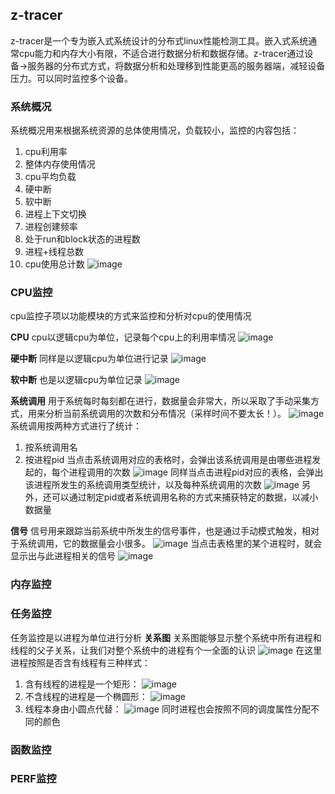 ## z-tracer

z-tracer是一个专为嵌入式系统设计的分布式linux性能检测工具。嵌入式系统通常cpu能力和内存大小有限，不适合进行数据分析和数据存储。z-tracer通过设备->服务器的分布式方式，将数据分析和处理移到性能更高的服务器端，减轻设备压力。可以同时监控多个设备。

### 系统概况
系统概况用来根据系统资源的总体使用情况，负载较小，监控的内容包括：
1. cpu利用率
2. 整体内存使用情况
3. cpu平均负载
4. 硬中断
5. 软中断
6. 进程上下文切换
7. 进程创建频率
8. 处于run和block状态的进程数
9. 进程+线程总数
10. cpu使用总计数
![image](http://z-tracer.github.io/img/summary.png)

### CPU监控
cpu监控子项以功能模块的方式来监控和分析对cpu的使用情况

**CPU**
cpu以逻辑cpu为单位，记录每个cpu上的利用率情况
![image](http://z-tracer.github.io/img/cpu_cpus.png)

**硬中断**
同样是以逻辑cpu为单位进行记录
![image](http://z-tracer.github.io/img/cpu_interrupts.png)

**软中断**
也是以逻辑cpu为单位记录
![image](http://z-tracer.github.io/img/cpu_softirqs.png)

**系统调用**
用于系统每时每刻都在进行，数据量会非常大，所以采取了手动采集方式，用来分析当前系统调用的次数和分布情况（采样时间不要太长！）。
![image](http://z-tracer.github.io/img/syscalls.png)
系统调用按两种方式进行了统计：
1. 按系统调用名
2. 按进程pid
当点击系统调用对应的表格时，会弹出该系统调用是由哪些进程发起的，每个进程调用的次数
![image](http://z-tracer.github.io/img/syscalls_bysyscall.png)
同样当点击进程pid对应的表格，会弹出该进程所发生的系统调用类型统计，以及每种系统调用的次数
![image](http://z-tracer.github.io/img/syscalls_bypid.png)
另外，还可以通过制定pid或者系统调用名称的方式来捕获特定的数据，以减小数据量

**信号**
信号用来跟踪当前系统中所发生的信号事件，也是通过手动模式触发，相对于系统调用，它的数据量会小很多。
![image](http://z-tracer.github.io/img/signal.png)
当点击表格里的某个进程时，就会显示出与此进程相关的信号
![image](http://z-tracer.github.io/img/signal_pid.png)

### 内存监控

### 任务监控
任务监控是以进程为单位进行分析
**关系图**
关系图能够显示整个系统中所有进程和线程的父子关系，让我们对整个系统中的进程有个一全面的认识
![image](http://z-tracer.github.io/img/pstree.svg)
在这里进程按照是否含有线程有三种样式：
1. 含有线程的进程是一个矩形：
![image](http://z-tracer.github.io/img/pstree_hasthread.svg)
2. 不含线程的进程是一个椭圆形：
![image](http://z-tracer.github.io/img/pstree_nothread.svg)
3. 线程本身由小圆点代替：
![image](http://z-tracer.github.io/img/pstree_thread.svg)
同时进程也会按照不同的调度属性分配不同的颜色


### 函数监控


### PERF监控




